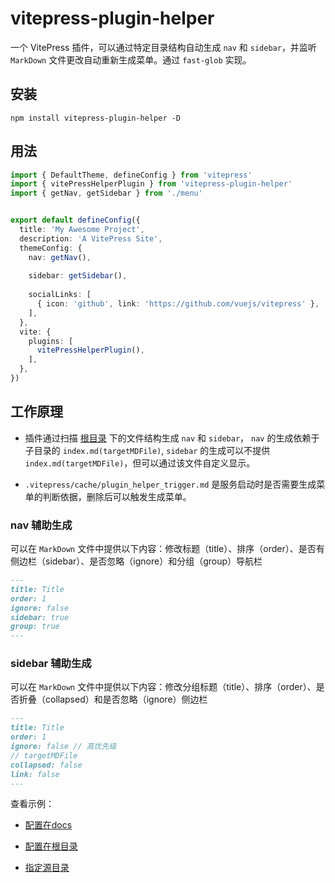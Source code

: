 # vitepress-plugin-helper


一个 VitePress 插件，可以通过特定目录结构自动生成 `nav` 和 `sidebar`，并监听 `MarkDown` 文件更改自动重新生成菜单。通过 `fast-glob` 实现。


## 安装

```shell
npm install vitepress-plugin-helper -D
```

## 用法

```ts
import { DefaultTheme, defineConfig } from 'vitepress'
import { vitePressHelperPlugin } from 'vitepress-plugin-helper'
import { getNav, getSidebar } from './menu'


export default defineConfig({
  title: 'My Awesome Project',
  description: 'A VitePress Site',
  themeConfig: {
    nav: getNav(),
    
    sidebar: getSidebar(),
    
    socialLinks: [
      { icon: 'github', link: 'https://github.com/vuejs/vitepress' },
    ],
  },
  vite: {
    plugins: [
      vitePressHelperPlugin(),
    ],
  },
})
```

## 工作原理

* 插件通过扫描 [根目录](https://vitepress.dev/zh/guide/routing#root-and-source-directory) 下的文件结构生成 `nav` 和 `sidebar`，
  `nav` 的生成依赖于子目录的 `index.md(targetMDFile)`,
  `sidebar` 的生成可以不提供 `index.md(targetMDFile)`，但可以通过该文件自定义显示。

* `.vitepress/cache/plugin_helper_trigger.md` 是服务启动时是否需要生成菜单的判断依据，删除后可以触发生成菜单。

### nav 辅助生成


可以在 `MarkDown` 文件中提供以下内容：修改标题（title）、排序（order）、是否有侧边栏（sidebar）、是否忽略（ignore）和分组（group）导航栏

```md
---
title: Title
order: 1
ignore: false
sidebar: true
group: true
---
```

### sidebar 辅助生成


可以在 `MarkDown` 文件中提供以下内容：修改分组标题（title）、排序（order）、是否折叠（collapsed）和是否忽略（ignore）侧边栏

```md
---
title: Title
order: 1
ignore: false // 高优先级
// targetMDFile
collapsed: false
link: false
---
```

查看示例：

- [配置在docs](https://github.com/peiyanlu/vitepress-helper/tree/dev/packages/example)

- [配置在根目录](https://github.com/peiyanlu/vitepress-helper/tree/dev/packages/example-root)

- [指定源目录](https://github.com/peiyanlu/vitepress-helper/tree/dev/packages/example-src)
